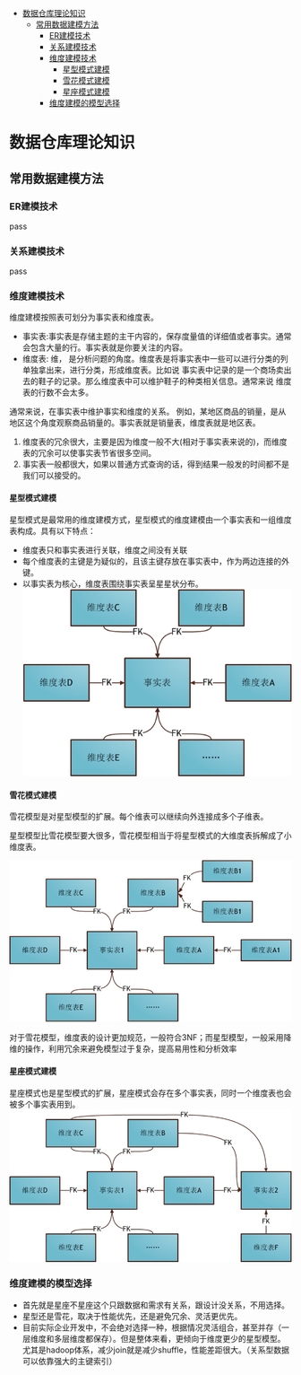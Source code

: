 
- [数据仓库理论知识](#数据仓库理论知识)
    - [常用数据建模方法](#常用数据建模方法)
        - [ER建模技术](#er建模技术)
        - [关系建模技术](#关系建模技术)
        - [维度建模技术](#维度建模技术)
            - [星型模式建模](#星型模式建模)
            - [雪花模式建模](#雪花模式建模)
            - [星座模式建模](#星座模式建模)
        - [维度建模的模型选择](#维度建模的模型选择)


# 数据仓库理论知识

## 常用数据建模方法

### ER建模技术
pass

### 关系建模技术
pass

### 维度建模技术
维度建模按照表可划分为事实表和维度表。
- 事实表:事实表是存储主题的主干内容的，保存度量值的详细值或者事实。通常会包含大量的行。事实表就是你要关注的内容。
- 维度表: 维， 是分析问题的角度。维度表是将事实表中一些可以进行分类的列单独拿出来，进行分类，形成维度表。比如说 事实表中记录的是一个商场卖出去的鞋子的记录。那么维度表中可以维护鞋子的种类相关信息。通常来说 维度表的行数不会太多。

通常来说，在事实表中维护事实和维度的关系。
例如，某地区商品的销量，是从地区这个角度观察商品销量的。事实表就是销量表，维度表就是地区表。

1. 维度表的冗余很大，主要是因为维度一般不大(相对于事实表来说的)，而维度表的冗余可以使事实表节省很多空间。
2. 事实表一般都很大，如果以普通方式查询的话，得到结果一般发的时间都不是我们可以接受的。

#### 星型模式建模
星型模式是最常用的维度建模方式，星型模式的维度建模由一个事实表和一组维度表构成。具有以下特点：
 - 维度表只和事实表进行关联，维度之间没有关联
 - 每个维度表的主键是为疑似的，且该主键存放在事实表中，作为两边连接的外键。
 - 以事实表为核心，维度表围绕事实表呈星星状分布。
![结构图](./pic/星型模式.jpg)

#### 雪花模式建模
雪花模型是对星型模型的扩展。每个维表可以继续向外连接成多个子维表。

星型模型比雪花模型要大很多，雪花模型相当于将星型模式的大维度表拆解成了小维度表。

![结构图](./pic/雪花模型.jpg)

对于雪花模型，维度表的设计更加规范，一般符合3NF；而星型模型，一般采用降维的操作，利用冗余来避免模型过于复杂，提高易用性和分析效率

#### 星座模式建模

星座模式也是星型模式的扩展，星座模式会存在多个事实表，同时一个维度表也会被多个事实表用到。
![结构图](./pic/星座模型.jpg)

### 维度建模的模型选择
- 首先就是星座不星座这个只跟数据和需求有关系，跟设计没关系，不用选择。
- 星型还是雪花，取决于性能优先，还是避免冗余、灵活更优先。
- 目前实际企业开发中，不会绝对选择一种，根据情况灵活组合，甚至并存（一层维度和多层维度都保存）。但是整体来看，更倾向于维度更少的星型模型。尤其是hadoop体系，减少join就是减少shuffle，性能差距很大。（关系型数据可以依靠强大的主键索引）